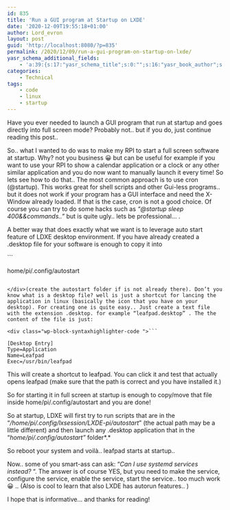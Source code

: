 ```yaml
---
id: 835
title: 'Run a GUI program at Startup on LXDE'
date: '2020-12-09T19:55:18+01:00'
author: Lord_evron
layout: post
guid: 'http://localhost:8080/?p=835'
permalink: /2020/12/09/run-a-gui-program-on-startup-on-lxde/
yasr_schema_additional_fields:
    - 'a:39:{s:17:"yasr_schema_title";s:0:"";s:16:"yasr_book_author";s:0:"";s:21:"yasr_book_bookedition";s:0:"";s:20:"yasr_book_bookformat";s:15:"AudiobookFormat";s:14:"yasr_book_isbn";s:0:"";s:25:"yasr_book_number_of_pages";s:0:"";s:16:"yasr_movie_actor";s:0:"";s:19:"yasr_movie_director";s:0:"";s:19:"yasr_movie_duration";s:0:"";s:22:"yasr_movie_datecreated";s:0:"";s:18:"yasr_product_brand";s:0:"";s:16:"yasr_product_sku";s:0:"";s:37:"yasr_product_global_identifier_select";s:5:"gtin8";s:36:"yasr_product_global_identifier_value";s:0:"";s:18:"yasr_product_price";s:0:"";s:27:"yasr_product_price_currency";s:0:"";s:30:"yasr_product_price_valid_until";s:0:"";s:31:"yasr_product_price_availability";s:12:"Discontinued";s:22:"yasr_product_price_url";s:0:"";s:26:"yasr_localbusiness_address";s:0:"";s:29:"yasr_localbusiness_pricerange";s:0:"";s:28:"yasr_localbusiness_telephone";s:0:"";s:20:"yasr_recipe_cooktime";s:0:"";s:23:"yasr_recipe_description";s:0:"";s:20:"yasr_recipe_keywords";s:0:"";s:21:"yasr_recipe_nutrition";s:0:"";s:20:"yasr_recipe_preptime";s:0:"";s:26:"yasr_recipe_recipecategory";s:0:"";s:25:"yasr_recipe_recipecuisine";s:0:"";s:28:"yasr_recipe_recipeingredient";s:0:"";s:30:"yasr_recipe_recipeinstructions";s:0:"";s:17:"yasr_recipe_video";s:0:"";s:25:"yasr_software_application";s:0:"";s:16:"yasr_software_os";s:0:"";s:19:"yasr_software_price";s:0:"";s:28:"yasr_software_price_currency";s:0:"";s:31:"yasr_software_price_valid_until";s:0:"";s:32:"yasr_software_price_availability";s:12:"Discontinued";s:23:"yasr_software_price_url";s:0:"";}'
categories:
    - Technical
tags:
    - code
    - linux
    - startup
---
```


Have you ever needed to launch a GUI program that run at startup and goes directly into full screen mode? Probably not.. but if you do, just continue reading this post..

So.. what I wanted to do was to make my RPI to start a full screen software at startup. Why? not you business 😀 but can be useful for example if you want to use your RPI to show a calendar application or a clock or any other similar application and you do now want to manually launch it every time! So lets see how to do that.. The most common approach is to use cron (@startup). This works great for shell scripts and other Gui-less programs.. but it does not work if your program has a GUI interface and need the X-Window already loaded. If that is the case, cron is not a good choice. Of course you can try to do some hacks such as *“@startup sleep 400&amp;&amp;commands..”* but is quite ugly.. lets be professional… .

A better way that does exactly what we want is to leverage auto start feature of LDXE desktop environment. If you have already created a .desktop file for your software is enough to copy it into

<div class="wp-block-syntaxhighlighter-code ">```

home/pi/.config/autostart
```

</div>(create the autostart folder if is not already there). Don’t you know what is a desktop file? well is just a shortcut for lancing the application in linux (basically the icon that you have on your desktop). For creating one is quite easy.. Just create a text file with the extension .desktop. for example “leafpad.desktop” . The the content of the file is just:

<div class="wp-block-syntaxhighlighter-code ">```

[Desktop Entry]
Type=Application
Name=Leafpad
Exec=/usr/bin/leafpad
```

</div>This will create a shortcut to leafpad. You can click it and test that actually opens leafpad (make sure that the path is correct and you have installed it.)

So for starting it in full screen at startup is enough to copy/move that file inside home/pi/.config/autostart and you are done!

So at startup, LDXE will first try to run scripts that are in the “*/home/pi/.config/lxsession/LXDE-pi/autostart*” (the actual path may be a little different) and then launch any .desktop application that in the “*home/pi/.config/autostart”* folder*.*

So reboot your system and voilà.. leafpad starts at startup..

Now.. some of you smart-ass can ask: “*Can I use systemd services instead?* “. The answer is of course YES, but you need to make the service, configure the service, enable the service, start the service.. too much work 😀 .. (Also is cool to learn that also LXDE has autorun features.. )

I hope that is informative… and thanks for reading!